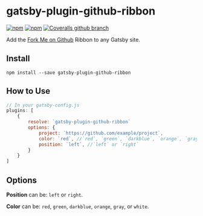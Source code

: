 # gatsby-plugin-github-ribbon
[![npm](https://img.shields.io/npm/v/gatsby-plugin-github-ribbon.svg?style=for-the-badge)](https://www.npmjs.com/package/gatsby-plugin-github-ribbon) [![npm](https://img.shields.io/npm/dt/gatsby-plugin-github-ribbon.svg?style=for-the-badge)](https://www.npmjs.com/package/gatsby-plugin-github-ribbon)
[![Coveralls github branch](https://img.shields.io/coveralls/github/jekyll/jekyll/master.svg?style=for-the-badge)](https://coveralls.io/github/moonmeister/gatsby-plugin-github-ribbon?branch=master)






Add the [Fork Me on Github](https://blog.github.com/2008-12-19-github-ribbons/) Ribbon to any Gatsby site.

## Install

`npm install --save gatsby-plugin-github-ribbon`

## How to Use


```javascript
// In your gatsby-config.js
plugins: [
    {
        resolve: `gatsby-plugin-github-ribbon`
        options: {
            project: `https://github.com/example/project`,
            color: `red`, //`red`, `green`, `darkblue`, `orange`, `gray`, or `white`.
            position: `left`, //`left` or `right`
        }
    }
]
```

## Options

**Position** can be: `left` or `right`.

**Color** can be: `red`, `green`, `darkblue`, `orange`, `gray`, or `white`.
